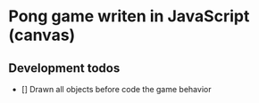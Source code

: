 # Pong game writen in JavaScript (canvas)


## Development todos

- [] Drawn all objects before code the game behavior
